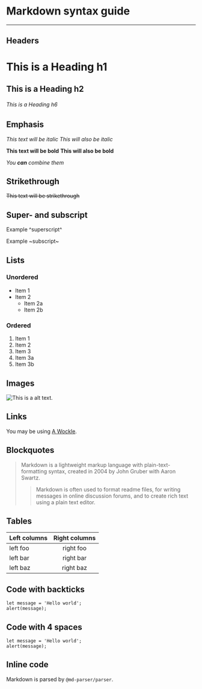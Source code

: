 # Markdown syntax guide

---

## Headers

# This is a Heading h1

## This is a Heading h2

###### This is a Heading h6

## Emphasis

_This text will be italic_
_This will also be italic_

**This text will be bold**
**This will also be bold**

_You **can** combine them_

## Strikethrough

~~This text will be strikethrough~~

## Super- and subscript

Example ^superscript^

Example ~subscript~

## Lists

### Unordered

- Item 1
- Item 2
  - Item 2a
  - Item 2b

### Ordered

1. Item 1
1. Item 2
1. Item 3
1. Item 3a
1. Item 3b

## Images

![This is a alt text.](https://markdownlivepreview.com//image/sample.png)

## Links

You may be using [A Wockle](https://wockle.com/).

## Blockquotes

> Markdown is a lightweight markup language with plain-text-formatting syntax, created in 2004 by John Gruber with Aaron Swartz.
>
> > Markdown is often used to format readme files, for writing messages in online discussion forums, and to create rich text using a plain text editor.

## Tables

| Left columns | Right columns |
| ------------ | :-----------: |
| left foo     |   right foo   |
| left bar     |   right bar   |
| left baz     |   right baz   |

## Code with backticks

```
let message = 'Hello world';
alert(message);
```

## Code with 4 spaces

    let message = 'Hello world';
    alert(message);

## Inline code

Markdown is parsed by `@md-parser/parser`.
